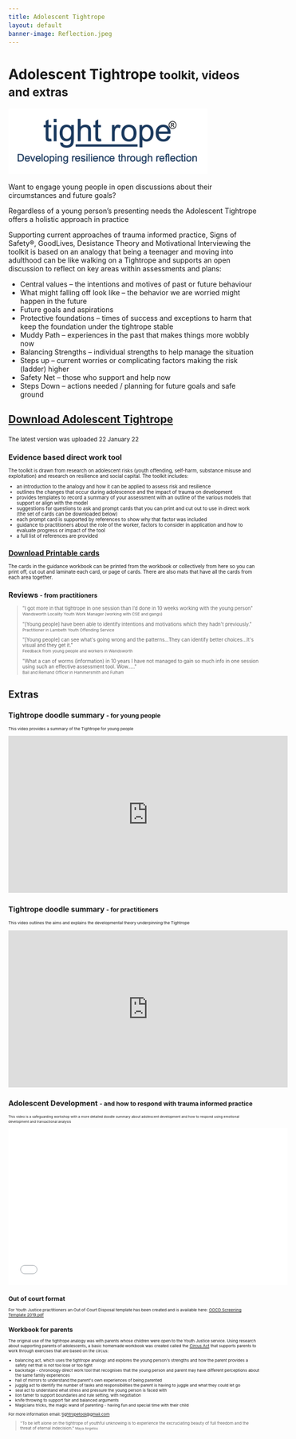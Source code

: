 ```yaml
---
title: Adolescent Tightrope
layout: default
banner-image: Reflection.jpeg
---
```


# Adolescent Tightrope <small>toolkit, videos and extras</small>

<img id="tightrope-toolkit" src="resources/images/tightrope.png" alt="registered logo" class="img-responsive" style="max-width:400px;">

Want to engage young people in open discussions about their circumstances and future goals?

Regardless of a young person’s presenting needs the Adolescent Tightrope offers a holistic approach in practice

Supporting current approaches of trauma informed practice, Signs of Safety®, GoodLives, Desistance Theory and Motivational Interviewing the toolkit is based on an analogy that being a teenager and moving into adulthood can be like walking on a Tightrope and supports an open discussion to reflect on key areas within assessments and plans:

-	Central values – the intentions and motives of past or future behaviour
-	What might falling off look like – the behavior we are worried might happen in the future
-	Future goals and aspirations
-	Protective foundations – times of success and exceptions to harm that keep the foundation under the tightrope stable
-	Muddy Path – experiences in the past that makes things more wobbly now
-	Balancing Strengths – individual strengths to help manage the situation
-	Steps up  – current worries or complicating factors making the risk (ladder) higher
-	Safety Net – those who support and help now
-	Steps Down – actions needed / planning for future goals and safe ground

## [Download Adolescent Tightrope]
<small>The latest version was uploaded 22 January 22<small>

## Evidence based direct work tool
The toolkit is drawn from research on adolescent risks (youth offending, self-harm, substance misuse and exploitation) and research on resilience and social capital. The toolkit includes:
-	an introduction to the analogy and how it can be applied to assess risk and resilience
- outlines the changes that occur during adolescence and the impact of trauma on development
- provides templates to record a summary of your assessment with an outline of the various models that support or align with the model
- suggestions for questions to ask and prompt cards that you can print and cut out to use in direct work (the set of cards can be downloaded below)
- each prompt card is supported by references to show why that factor was included  
- guidance to practitioners about the role of the worker, factors to consider in application and how to evaluate progress or impact of the tool
- a full list of references are provided

## [Download Printable cards]

The cards in the guidance workbook can be printed from the workbook or collectively from here so you can print off, cut out and laminate each card, or page of cards. There are also mats that have all the cards from each area together. 
  
## Reviews <small> - from practitioners</small>

> "I got more in that tightrope in one session than I’d done in 10 weeks working with the young person"  
> <small>Wandsworth Locality Youth Work Manager (working with CSE and gangs)</small>
>
> "[Young people] have been able to identify intentions and motivations which they hadn't previously."  
> <small>Practitioner in Lambeth Youth Offending Service</small>
>
> "[Young people] can see what's going wrong and the patterns...They can identify better choices...It's visual and they get it."  
> <small>Feedback from young people and workers in Wandsworth</small>
>
> "What a can of worms (information) in 10 years I have not managed to gain so much info in one session using such an effective assessment tool. Wow….."  
> <small>Bail and Remand Officer in Hammersmith and Fulham</small>


# Extras

## Tightrope doodle summary <small> - for young people</small>

<small>This video provides a summary of the Tightrope for young people</small>
<iframe width="560" height="315" src="https://www.youtube.com/embed/kQsYBatdOHU" frameborder="0" allow="accelerometer; autoplay; encrypted-media; gyroscope; picture-in-picture" allowfullscreen></iframe>

## Tightrope doodle summary <small> - for practitioners</small>

<small>This video outlines the aims and explains the developmental theory underpinning the Tightrope</small>
<iframe width="560" height="315" src="https://www.youtube.com/embed/GRhAgx1uSL4" frameborder="0" allow="accelerometer; autoplay; encrypted-media; gyroscope; picture-in-picture" allowfullscreen></iframe>

## Adolescent Development <small> - and how to respond with trauma informed practice

<small>This video is a safeguarding workshop with a more detailed doodle summary about adolescent development and how to respond using emotional development and transactional analysis</small>
<iframe width="560" height="315" src="[https://youtu.be/CW3pRF1Ct-Q](https://youtu.be/CW3pRF1Ct-Q)" frameborder="0" allow="accelerometer; autoplay; clipboard-write; encrypted-media; gyroscope; picture-in-picture" allowfullscreen></iframe>

  
## Out of court format
  
For Youth Justice practitioners an Out of Court Disposal template has been created and is available here: [OOCD Screening Template 2019.pdf]

## Workbook for parents

The original use of the tightrope analogy was with parents whose children were open to the Youth Justice service. Using research about supporting parents of adolescents, a basic homemade workbook was created called the [Circus Act] that supports parents to work through exercises that are based on the circus:
- balancing act, which uses the tightrope analogy and explores the young person's strengths and how the parent provides a safety net that is not too lose or too tight
- backstage - chronology direct work tool that recognises that the young person and parent may have different perceptions about the same family experiences
- hall of mirrors to understand the parent's own experiences of being parented
- jugglig act to identify the number of tasks and responsibilities the parent is having to juggle and what they could let go
- seal act to understand what stress and pressure the young person is faced with
- lion tamer to support boundaries and rule setting, with negotiation
- knife throwing to support fair and balanced arguments
- Magicians tricks, the magic wand of parenting - having fun and special time with their child

For more information email: [tightropetool@gmail.com](mailto:tightropetool@gmail.com)

[download Adolescent Tightrope]: /downloads/Adolescent.pdf
[sample workbook]: /downloads/tightropemodel.pdf
[OOCD Screening Template 2019.pdf]: /downloads/OOCD%20Screening%20Tightrope%202019.pdf
[Circus Act]: /downloads/Circus%20Act%20-%202012.pdf
[download printable cards]: /downloads/CardsA.pdf

> "To be left alone on the tightrope of youthful unknowing is to experience the excruciating beauty of full freedom and the threat of eternal indecision."
> <small>Maya Angelou</small>
